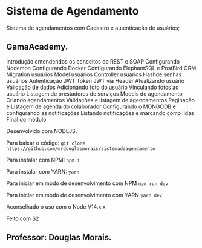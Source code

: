 # Sistema de Agendamento

Sistema de agendamentos com Cadastro e autenticação de usuários;

## GamaAcademy.

Introdução entendendos os conceitos de REST e SOAP
Configurando Nodemon
Configurando Docker
Configurando ElephantSQL e PostBird
ORM
Migration usuários
Model usuários
Controller usuários
Hashde senhas usuários
Autenticação JWT
Token JWT via Header
Atualizando usuário
Validação de dados
Adicionando foto do usuário
Vinculando fotos ao usuário
Listagem de prestadores de serviços
Models de agendamento
Criando agendamentos
Validações e listagem de agendamentos
Paginação e Listagem de agenda do colaborador
Configurando o MONGODB e configurando as notificações
Listando notificações e marcando como lidas
Final do módulo

Desenvolvido com NODEJS.

Para baixar o código: `git clone https://github.com/mrdouglasmorais/sistemadeagendamento`

Para instalar com NPM: `npm i`

Para instalar com YARN: `yarn`

Para iniciar em modo de desenvolvimento com NPM ` npm run dev `

Para iniciar em modo de desenvolvimento com YARN ` yarn dev `

Aconselhado o uso com o Node V14.x.x 

Feito com S2
## Professor: Douglas Morais.




